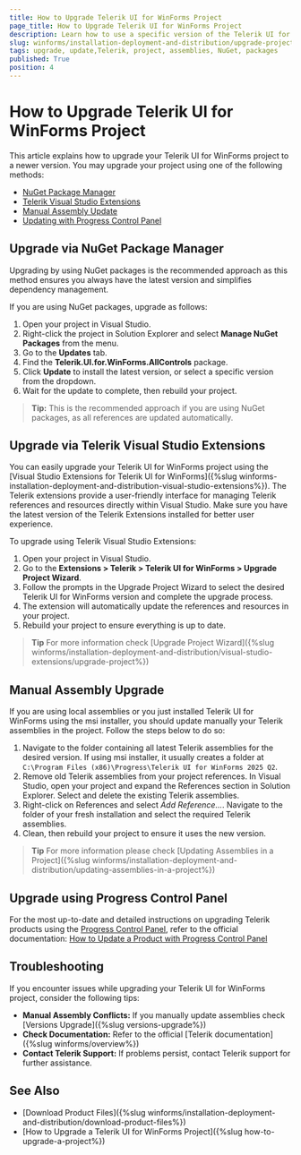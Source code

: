 ```yaml
---
title: How to Upgrade Telerik UI for WinForms Project
page_title: How to Upgrade Telerik UI for WinForms Project
description: Learn how to use a specific version of the Telerik UI for WinForms suite in your project.
slug: winforms/installation-deployment-and-distribution/upgrade-project
tags: upgrade, update,Telerik, project, assemblies, NuGet, packages
published: True
position: 4 
---
```


# How to Upgrade Telerik UI for WinForms Project

This article explains how to upgrade your Telerik UI for WinForms project to a newer version. You may upgrade your project using one of the following methods:

- [NuGet Package Manager](#upgrade-via-nuget-package-manager)
- [Telerik Visual Studio Extensions](#update-via-telerik-visual-studio-extensions)
- [Manual Assembly Update](#manual-assembly-update)
- [Updating with Progress Control Panel](#updating-with-progress-control-panel)

## Upgrade via NuGet Package Manager

Upgrading by using NuGet packages is the recommended approach as this method ensures you always have the latest version and simplifies dependency management.

If you are using NuGet packages, upgrade as follows:

1. Open your project in Visual Studio.
1. Right-click the project in Solution Explorer and select **Manage NuGet Packages** from the menu.
1. Go to the **Updates** tab.
1. Find the **Telerik.UI.for.WinForms.AllControls** package.
1. Click **Update** to install the latest version, or select a specific version from the dropdown.
1. Wait for the update to complete, then rebuild your project.

> **Tip:** This is the recommended approach if you are using NuGet packages, as all references are updated automatically.

## Upgrade via Telerik Visual Studio Extensions

You can easily upgrade your Telerik UI for WinForms project using the [Visual Studio Extensions for Telerik UI for WinForms]({%slug winforms-installation-deployment-and-distribution-visual-studio-extensions%}). The Telerik extensions provide a user-friendly interface for managing Telerik references and resources directly within Visual Studio. Make sure you have the latest version of the Telerik Extensions installed for better user experience.

To upgrade using Telerik Visual Studio Extensions:

1. Open your project in Visual Studio.
1. Go to the **Extensions > Telerik > Telerik UI for WinForms > Upgrade Project Wizard**.
1. Follow the prompts in the Upgrade Project Wizard to select the desired Telerik UI for WinForms version and complete the upgrade process.
1. The extension will automatically update the references and resources in your project.
1. Rebuild your project to ensure everything is up to date.

> **Tip** For more information check [Upgrade Project Wizard]({%slug winforms/installation-deployment-and-distribution/visual-studio-extensions/upgrade-project%})

## Manual Assembly Upgrade

If you are using local assemblies or you just installed Telerik UI for WinForms using the msi installer, you should update manually your Telerik assemblies in the project. Follow the steps below to do so:

1. Navigate to the folder containing all latest Telerik assemblies for the desired version. If using msi installer, it usually creates a folder at `C:\Program Files (x86)\Progress\Telerik UI for WinForms 2025 Q2`.
1. Remove old Telerik assemblies from your project references. In Visual Studio, open your project and expand the References section in Solution Explorer. Select and delete the existing Telerik assemblies.
1. Right-click on References and select *Add Reference...*. Navigate to the folder of your fresh installation and select the required Telerik assemblies.
1. Clean, then rebuild your project to ensure it uses the new version.

> **Tip** For more information please check [Updating Assemblies in a Project]({%slug winforms/installation-deployment-and-distribution/updating-assemblies-in-a-project%})

## Upgrade using Progress Control Panel

For the most up-to-date and detailed instructions on upgrading Telerik products using the [Progress Control Panel](https://docs.telerik.com/controlpanel/introduction), refer to the official documentation: [How to Update a Product with Progress Control Panel](https://docs.telerik.com/controlpanel/how-to/how-to-update-product)

## Troubleshooting

If you encounter issues while upgrading your Telerik UI for WinForms project, consider the following tips:

- **Manual Assembly Conflicts:** If you manually update assemblies check [Versions Upgrade]({%slug versions-upgrade%})
- **Check Documentation:** Refer to the official [Telerik documentation]({%slug winforms/overview%})
- **Contact Telerik Support:** If problems persist, contact Telerik support for further assistance.

## See Also

- [Download Product Files]({%slug winforms/installation-deployment-and-distribution/download-product-files%})
- [How to Upgrade a Telerik UI for WinForms Project]({%slug how-to-upgrade-a-project%})